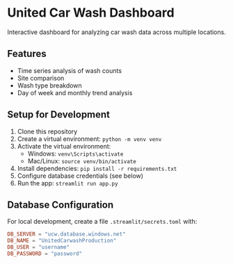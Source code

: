 # United Car Wash Dashboard

Interactive dashboard for analyzing car wash data across multiple locations.

## Features

- Time series analysis of wash counts
- Site comparison
- Wash type breakdown
- Day of week and monthly trend analysis

## Setup for Development

1. Clone this repository
2. Create a virtual environment: `python -m venv venv`
3. Activate the virtual environment:
   - Windows: `venv\Scripts\activate`
   - Mac/Linux: `source venv/bin/activate`
4. Install dependencies: `pip install -r requirements.txt`
5. Configure database credentials (see below)
6. Run the app: `streamlit run app.py`

## Database Configuration

For local development, create a file `.streamlit/secrets.toml` with:

```toml
DB_SERVER = "ucw.database.windows.net"
DB_NAME = "UnitedCarwashProduction"
DB_USER = "username"
DB_PASSWORD = "password"